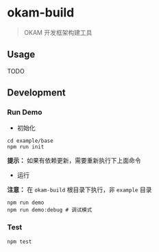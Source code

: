 okam-build
======

> OKAM 开发框架构建工具

## Usage

TODO

## Development

### Run Demo

* 初始化

```shell
cd example/base
npm run init
```

**提示：** 如果有依赖更新，需要重新执行下上面命令


* 运行

**注意：** 在 `okam-build` 根目录下执行，非 `example` 目录

```shell
npm run demo
npm run demo:debug # 调试模式
```

### Test

```shell
npm test
```
